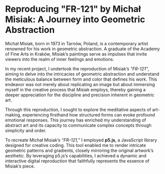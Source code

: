 # Reproducing "FR-121" by Michał Misiak: A Journey into Geometric Abstraction

Michał Misiak, born in 1973 in Tarnów, Poland, is a contemporary artist renowned for his work in geometric abstraction. A graduate of the Academy of Fine Arts in Kraków, Misiak’s paintings serve as impulses that invite viewers into the realm of inner feelings and emotions.

In my recent project, I undertook the reproduction of Misiak’s *"FR-121"*, aiming to delve into the intricacies of geometric abstraction and understand the meticulous balance between form and color that defines his work. This endeavor was not merely about replicating an image but about immersing myself in the creative process that Misiak employs, thereby gaining a deeper appreciation for the discipline and precision inherent in geometric art.

Through this reproduction, I sought to explore the meditative aspects of art-making, experiencing firsthand how structured forms can evoke profound emotional responses. This journey has enriched my understanding of abstract art and its capacity to communicate complex concepts through simplicity and order.

To recreate Michał Misiak’s *“FR-121,”* I employed **p5.js**, a JavaScript library designed for creative coding. This tool enabled me to render intricate geometric patterns and gradients, closely mirroring the original artwork’s aesthetic. By leveraging p5.js’s capabilities, I achieved a dynamic and interactive digital reproduction that faithfully represents the essence of Misiak’s piece.